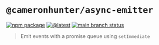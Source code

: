 # `@cameronhunter/async-emitter`

[![npm package](https://img.shields.io/npm/v/%40cameronhunter/async-emitter?logo=npm)](https://www.npmjs.com/package/@cameronhunter/async-emitter)
[![@latest](https://img.shields.io/github/actions/workflow/status/cameronhunter/async-emitter/latest.yml?logo=npm&label=%40latest)](https://github.com/cameronhunter/async-emitter/actions/workflows/latest.yml)
[![main branch status](https://img.shields.io/github/actions/workflow/status/cameronhunter/async-emitter/main.yml?logo=github&label=main)](https://github.com/cameronhunter/async-emitter/actions/workflows/main.yml)

> Emit events with a promise queue using `setImmediate`
